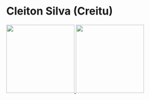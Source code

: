 # Cleiton Silva (Creitu)

 <div>
  <a href="https://github.com/CleitonSilvaR">
  <img height="180em" src="https://github-readme-stats.vercel.app/api?username=CleitonSilvaR&show_icons=true&theme=dracula&include_all_commits=true&count_private=true"/>
  <img height="180em" src="https://github-readme-stats.vercel.app/api/top-langs/?username=CleitonSilvaR&layout=compact&langs_count=7&theme=dracula"/>
</div>
